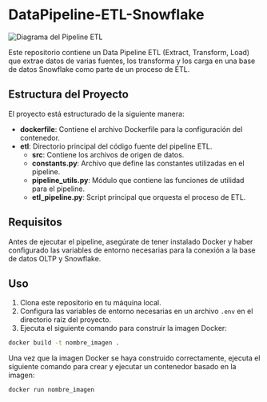 # DataPipeline-ETL-Snowflake

![Diagrama del Pipeline ETL](https://github.com/ChristianLaurean/my_obsidian/blob/main/01%20-%20Projects/ETL%20Basico/Dise%C3%B1o_ETL.excalidraw.png)

Este repositorio contiene un Data Pipeline ETL (Extract, Transform, Load) que extrae datos de varias fuentes, los transforma y los carga en una base de datos Snowflake como parte de un proceso de ETL.

## Estructura del Proyecto

El proyecto está estructurado de la siguiente manera:

- **dockerfile**: Contiene el archivo Dockerfile para la configuración del contenedor.
- **etl**: Directorio principal del código fuente del pipeline ETL.
  - **src**: Contiene los archivos de origen de datos.
  - **constants.py**: Archivo que define las constantes utilizadas en el pipeline.
  - **pipeline_utils.py**: Módulo que contiene las funciones de utilidad para el pipeline.
  - **etl_pipeline.py**: Script principal que orquesta el proceso de ETL.

## Requisitos

Antes de ejecutar el pipeline, asegúrate de tener instalado Docker y haber configurado las variables de entorno necesarias para la conexión a la base de datos OLTP y Snowflake.

## Uso

1. Clona este repositorio en tu máquina local.
2. Configura las variables de entorno necesarias en un archivo `.env` en el directorio raíz del proyecto.
3. Ejecuta el siguiente comando para construir la imagen Docker:

```bash
docker build -t nombre_imagen .
```

Una vez que la imagen Docker se haya construido correctamente, ejecuta el siguiente comando para crear y ejecutar un contenedor basado en la imagen:

```bash
docker run nombre_imagen
```
